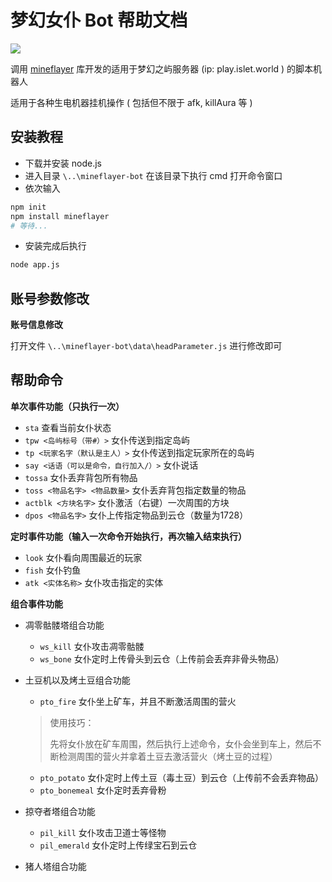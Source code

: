 # 梦幻女仆 Bot 帮助文档

![](https://img.shields.io/github/stars/xGgui-d?color=yellow&style=plastic)

调用 [mineflayer](https://github.com/PrismarineJS/mineflayer) 库开发的适用于梦幻之屿服务器 (ip: play.islet.world ) 的脚本机器人

适用于各种生电机器挂机操作 ( 包括但不限于 afk, killAura 等 )

## 安装教程

* 下载并安装 node.js
* 进入目录 `\..\mineflayer-bot` 在该目录下执行 cmd 打开命令窗口
* 依次输入

```sh
npm init
npm install mineflayer
# 等待...
```

* 安装完成后执行

```sh
node app.js
```

## 账号参数修改

**账号信息修改**

打开文件 `\..\mineflayer-bot\data\headParameter.js` 进行修改即可

## 帮助命令

**单次事件功能（只执行一次）**

* `sta` 查看当前女仆状态
* `tpw <岛屿标号（带#）>` 女仆传送到指定岛屿
* `tp <玩家名字（默认是主人）>` 女仆传送到指定玩家所在的岛屿
* `say <话语（可以是命令，自行加入/）>` 女仆说话
* `tossa` 女仆丢弃背包所有物品
* `toss <物品名字> <物品数量>` 女仆丢弃背包指定数量的物品
* `actblk <方块名字>` 女仆激活（右键）一次周围的方块
* `dpos <物品名字>` 女仆上传指定物品到云仓（数量为1728）

**定时事件功能（输入一次命令开始执行，再次输入结束执行）**

* `look` 女仆看向周围最近的玩家
* `fish` 女仆钓鱼
* `atk <实体名称>` 女仆攻击指定的实体

**组合事件功能**

* 凋零骷髅塔组合功能

  * `ws_kill` 女仆攻击凋零骷髅
  * `ws_bone` 女仆定时上传骨头到云仓（上传前会丢弃非骨头物品）

* 土豆机以及烤土豆组合功能

  * `pto_fire` 女仆坐上矿车，并且不断激活周围的营火

  > 使用技巧：
  >
  > 先将女仆放在矿车周围，然后执行上述命令，女仆会坐到车上，然后不断检测周围的营火并拿着土豆去激活营火（烤土豆的过程）

  * `pto_potato` 女仆定时上传土豆（毒土豆）到云仓（上传前不会丢弃物品）
  * `pto_bonemeal` 女仆定时丢弃骨粉

* 掠夺者塔组合功能

  * `pil_kill` 女仆攻击卫道士等怪物
  * `pil_emerald` 女仆定时上传绿宝石到云仓

* 猪人塔组合功能